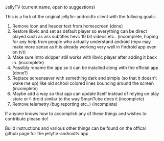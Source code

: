 JellyTV (current name, open to suggestions)

This is a fork of the original jellyfin-androidtv client with the follwing goals:

1. Remove icon and header text from homescreen (done)
2. Restore libvlc and set as default player so everything can be direct played such as ass subtitles hevc 10 bit videos etc.. (incomplete, hoping for any help from people who actually understand android (mpv may make more sense as it is already working very well in findroid app even on tv))
3. Make sure intro skipper still works with libvlc player after adding it back in. (incomplete)
4. Possibly rename the app so it can be installed along with the official app (done?)
5. Replace screensaver with something dark and simple (so that it doesn't wake me up) like old school colored lines bouncing around the screen (incomplete)
6. Maybe add a way so that app can update itself instead of relying on play store or f-droid similar to the way SmartTube does it (incomplete)
7. Remove telemetry (bug reporting etc..) (incomplete)

If anyone knows how to accomplish any of these things and wishes to contribute please do!


Build instructions and various other things can be found on the offical github page for the jellyfin-androidtv app

